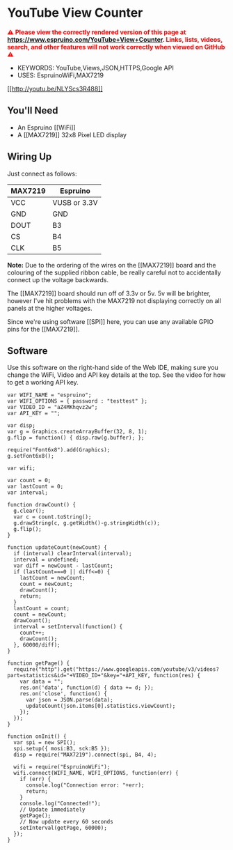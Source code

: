 <!--- Copyright (c) 2017 Gordon Williams, Pur3 Ltd. See the file LICENSE for copying permission. -->
YouTube View Counter
======================

<span style="color:red">:warning: **Please view the correctly rendered version of this page at https://www.espruino.com/YouTube+View+Counter. Links, lists, videos, search, and other features will not work correctly when viewed on GitHub** :warning:</span>

* KEYWORDS: YouTube,Views,JSON,HTTPS,Google API
* USES: EspruinoWiFi,MAX7219

[[http://youtu.be/NLYScs3R488]]


You'll Need
----------

* An Espruino [[WiFi]]
* A [[MAX7219]] 32x8 Pixel LED display


Wiring Up
--------

Just connect as follows:

| MAX7219 | Espruino |
|---------|----------|
| VCC     | VUSB or 3.3V | 
| GND     | GND      |
| DOUT    | B3       |
| CS      | B4       |
| CLK     | B5       |

**Note:** Due to the ordering of the wires on the [[MAX7219]] board and the
colouring of the supplied ribbon cable, be really careful not to accidentally
connect up the voltage backwards.

The [[MAX7219]] board should run off of 3.3v or 5v. 5v will be brighter, however
I've hit problems with the MAX7219 not displaying correctly on all panels at the
higher voltages.

Since we're using software [[SPI]] here, you can use any available GPIO pins for the [[MAX7219]].


Software
--------

Use this software on the right-hand side of the Web IDE, making sure you change the
WiFi, Video and API key details at the top. See the video for how to get a working
API key.


```
var WIFI_NAME = "espruino";
var WIFI_OPTIONS = { password : "testtest" };
var VIDEO_ID = "aZ4MKhqvz2w";
var API_KEY = "";

var disp;
var g = Graphics.createArrayBuffer(32, 8, 1);
g.flip = function() { disp.raw(g.buffer); };

require("Font6x8").add(Graphics);
g.setFont6x8();

var wifi;

var count = 0;
var lastCount = 0;
var interval;

function drawCount() {
  g.clear();
  var c = count.toString();
  g.drawString(c, g.getWidth()-g.stringWidth(c));
  g.flip();
}

function updateCount(newCount) {
  if (interval) clearInterval(interval);
  interval = undefined;
  var diff = newCount - lastCount;
  if (lastCount===0 || diff<=0) {
    lastCount = newCount;
    count = newCount;
    drawCount();
    return;
  }
  lastCount = count;
  count = newCount;
  drawCount();
  interval = setInterval(function() {
    count++;
    drawCount();
  }, 60000/diff);
}

function getPage() {
  require("http").get("https://www.googleapis.com/youtube/v3/videos?part=statistics&id="+VIDEO_ID+"&key="+API_KEY, function(res) {
    var data = "";
    res.on('data', function(d) { data += d; });
    res.on('close', function() { 
      var json = JSON.parse(data);
      updateCount(json.items[0].statistics.viewCount);
    });
  });
}

function onInit() {
  var spi = new SPI();
  spi.setup({ mosi:B3, sck:B5 });
  disp = require("MAX7219").connect(spi, B4, 4);
  
  wifi = require("EspruinoWiFi");
  wifi.connect(WIFI_NAME, WIFI_OPTIONS, function(err) {
    if (err) {
      console.log("Connection error: "+err);
      return;
    }
    console.log("Connected!");
    // Update immediately
    getPage();
    // Now update every 60 seconds
    setInterval(getPage, 60000);
  });
}
```
